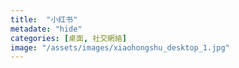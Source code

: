 ```yaml
---
title:  "小红书"
metadate: "hide"
categories: [桌面, 社交網絡]
image: "/assets/images/xiaohongshu_desktop_1.jpg"
---
```

